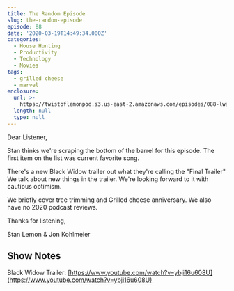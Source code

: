 ```yaml
---
title: The Random Episode
slug: the-random-episode
episode: 88
date: '2020-03-19T14:49:34.000Z'
categories:
  - House Hunting
  - Productivity
  - Technology
  - Movies
tags:
  - grilled cheese
  - marvel
enclosure:
  url: >-
    https://twistoflemonpod.s3.us-east-2.amazonaws.com/episodes/088-lwatol-20200319.mp3
  length: null
  type: null
---
```


Dear Listener,

Stan thinks we're scraping the bottom of the barrel for this episode. The first item on the list was current favorite song.

There's a new Black Widow trailer out what they're calling the "Final Trailer" We talk about new things in the trailer. We're looking forward to it with cautious optimism.

We briefly cover tree trimming and Grilled cheese anniversary. We also have no 2020 podcast reviews.

Thanks for listening,

Stan Lemon & Jon Kohlmeier

## Show Notes

Black Widow Trailer: [https://www.youtube.com/watch?v=ybji16u608U](https://www.youtube.com/watch?v=ybji16u608U)
